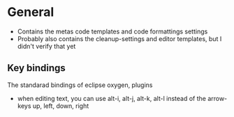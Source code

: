 
# General
* Contains the metas code templates and code formattings settings
* Probably also contains the cleanup-settings and editor templates, but I didn't verify that yet

## Key bindings
The standarad bindings of eclipse oxygen, plugins
* when editing text, you can use alt-i, alt-j, alt-k, alt-l instead of the arrow-keys up, left, down, right

